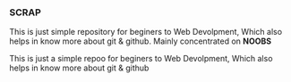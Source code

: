 ### SCRAP

This is just  simple repository for beginers to Web Devolpment, Which also helps in know more about git & github.
 Mainly concentrated on **NOOBS**

This is just a simple repoo for beginers to Web Devolpment, Which also helps in know more about git & github


